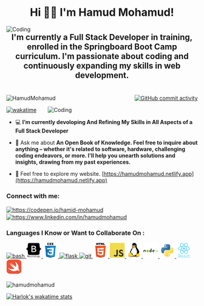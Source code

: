<h1 align="center">Hi 👋🏾 I'm Hamud Mohamud!</h1>
<img align="right" alt="Coding" width="900" src="https://repository-images.githubusercontent.com/588181932/e36ec678-7984-4cdd-8e4c-a3932772ff8e">

<h2 align="center">I'm currently a Full Stack Developer in training, enrolled in the Springboard Boot Camp curriculum. I'm passionate about coding and continuously expanding my skills in web development.</h2>
<h1></h1>

<div style="display: flex; justify-content: space-between;">
  <div>
    <img src="https://komarev.com/ghpvc/?username=HamudMohamud&label=Profile%20views&color=brightgreen&style=flat" alt="HamudMohamud" />
  </div>
  <div>
    <a href="https://github.com/HamudMohamud/your-repo-name/graphs/commit-activity">
      <img src="https://img.shields.io/github/commit-activity/y/HamudMohamud/HamudMohamud.svg" alt="GitHub commit activity" />
    </a>
  </div>
</div>

[![wakatime](https://wakatime.com/badge/user/20955b24-4b90-492e-a53a-da126576a958.svg)](https://wakatime.com/@20955b24-4b90-492e-a53a-da126576a958)
<img align="right" alt="Coding" width="395" src="https://i.pinimg.com/originals/e4/26/70/e426702edf874b181aced1e2fa5c6cde.gif">
  


- 💻 **I’m currently devoloping And Refining My Skills in All Aspects of a Full Stack Developer**

- 💬 Ask me about **An Open Book of Knowledge. Feel free to inquire about anything – whether it's related to software, hardware, challenging coding endeavors, or more. I'll help you unearth solutions and insights, drawing from my past experiences.**






- 📄 Feel free to explore my website. [https://hamudmohamud.netlify.app](https://hamudmohamud.netlify.app)

<h3 align="left">Connect with me:</h3>
<p align="left">
  <a href="https://codepen.io/hamid-mohamud" target="blank"><img align="center" src="https://raw.githubusercontent.com/rahuldkjain/github-profile-readme-generator/master/src/images/icons/Social/codepen.svg" alt="https://codepen.io/hamid-mohamud" height="30" width="40" /></a>
  <a href="https://www.linkedin.com/in/hamudmohamud" target="blank"><img align="center" src="https://raw.githubusercontent.com/rahuldkjain/github-profile-readme-generator/master/src/images/icons/Social/linked-in-alt.svg" alt="https://www.linkedin.com/in/hamudmohamud" height="30" width="40" /></a>
</p>


<h3 align="left"> Languages I Know or Want to Collaborate On :</h3>
<p align="left"> <a href="https://www.gnu.org/software/bash/" target="_blank" rel="noreferrer"> <img src="https://www.vectorlogo.zone/logos/gnu_bash/gnu_bash-icon.svg" alt="bash" width="40" height="40"/> </a> <a href="https://getbootstrap.com" target="_blank" rel="noreferrer"> <img src="https://raw.githubusercontent.com/devicons/devicon/master/icons/bootstrap/bootstrap-plain-wordmark.svg" alt="bootstrap" width="40" height="40"/> </a> <a href="https://www.w3schools.com/css/" target="_blank" rel="noreferrer"> <img src="https://raw.githubusercontent.com/devicons/devicon/master/icons/css3/css3-original-wordmark.svg" alt="css3" width="40" height="40"/> </a> <a href="https://flask.palletsprojects.com/" target="_blank" rel="noreferrer"> <img src="https://www.vectorlogo.zone/logos/pocoo_flask/pocoo_flask-icon.svg" alt="flask" width="40" height="40"/> </a> <a href="https://git-scm.com/" target="_blank" rel="noreferrer"> <img src="https://www.vectorlogo.zone/logos/git-scm/git-scm-icon.svg" alt="git" width="40" height="40"/> </a> <a href="https://www.w3.org/html/" target="_blank" rel="noreferrer"> <img src="https://raw.githubusercontent.com/devicons/devicon/master/icons/html5/html5-original-wordmark.svg" alt="html5" width="40" height="40"/> </a> <a href="https://developer.mozilla.org/en-US/docs/Web/JavaScript" target="_blank" rel="noreferrer"> <img src="https://raw.githubusercontent.com/devicons/devicon/master/icons/javascript/javascript-original.svg" alt="javascript" width="40" height="40"/> </a> <a href="https://www.linux.org/" target="_blank" rel="noreferrer"> <img src="https://raw.githubusercontent.com/devicons/devicon/master/icons/linux/linux-original.svg" alt="linux" width="40" height="40"/> </a> <a href="https://nodejs.org" target="_blank" rel="noreferrer"> <img src="https://raw.githubusercontent.com/devicons/devicon/master/icons/nodejs/nodejs-original-wordmark.svg" alt="nodejs" width="40" height="40"/> </a> <a href="https://www.python.org" target="_blank" rel="noreferrer"> <img src="https://raw.githubusercontent.com/devicons/devicon/master/icons/python/python-original.svg" alt="python" width="40" height="40"/> </a> <a href="https://reactjs.org/" target="_blank" rel="noreferrer"> <img src="https://raw.githubusercontent.com/devicons/devicon/master/icons/react/react-original-wordmark.svg" alt="react" width="40" height="40"/> </a> <a href="https://developer.apple.com/swift/" target="_blank" rel="noreferrer"> <img src="https://raw.githubusercontent.com/devicons/devicon/master/icons/swift/swift-original.svg" alt="swift" width="40" height="40"/> </a> </p>


<p><img align="center" src="https://github-readme-streak-stats.herokuapp.com/?user=hamudmohamud&theme=python-dark" alt="hamudmohamud" /></p>

[![Harlok's wakatime stats](https://github-readme-stats.vercel.app/api/wakatime?username=hamudmohamud)](https://github.com/hamudmohamud/github-readme-stats)
